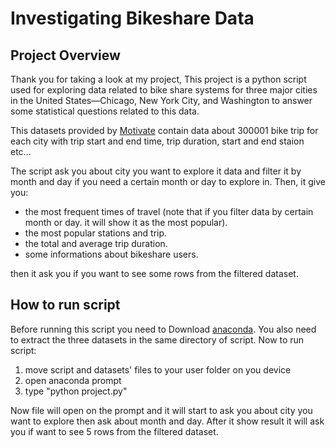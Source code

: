 # Investigating Bikeshare Data

## Project Overview

Thank you for taking a look at my project, This project is a python script used for exploring data related to bike share systems for three major cities in the United States—Chicago, New York City, and Washington to answer some statistical questions related to this data.

This datasets provided by [Motivate](https://motivateco.com/) contain data about 300001 bike trip for each city with trip start and end time, trip duration, start and end staion etc...

The script ask you about city you want to explore it data and filter it by month and day if you need a certain month or day to explore in. Then, it give you:
* the most frequent times of travel (note that if you filter data by certain month or day. it will show it as the most popular). 
* the most popular stations and trip.
* the total and average trip duration.
* some informations about bikeshare users.

then it ask you if you want to see some rows from the filtered dataset.

## How to run script

Before running this script you need to Download [anaconda](https://www.anaconda.com/). You also need to extract the three datasets in the same directory of script. Now to run script:
1) move script and datasets' files to your user folder on you device
2) open anaconda prompt
3) type "python project.py"

Now file will open on the prompt and it will start to ask you about city you want to explore then ask about month and day. After it show result it will ask you if want to see 5 rows from the filtered dataset.
